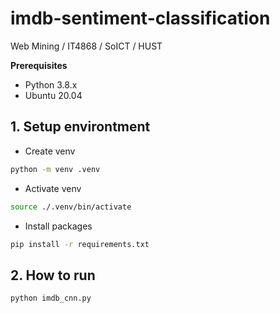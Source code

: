 # imdb-sentiment-classification

Web Mining / IT4868 / SoICT / HUST

**Prerequisites**

- Python 3.8.x
- Ubuntu 20.04

## 1. Setup environtment

- Create venv

```bash
python -m venv .venv
```

- Activate venv

```bash
source ./.venv/bin/activate
```

- Install packages

```bash
pip install -r requirements.txt
```

## 2. How to run

```bash
python imdb_cnn.py
```
